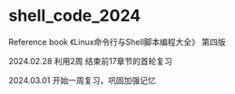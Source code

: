 # shell_code_2024

Reference book 《Linux命令行与Shell脚本编程大全》 第四版

2024.02.28 利用2周 结束前17章节的首轮复习

2024.03.01 开始一周复习，巩固加强记忆
